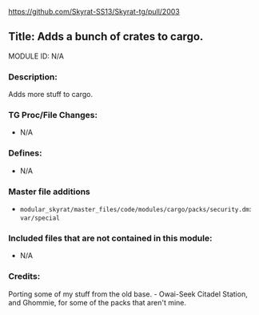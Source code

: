 https://github.com/Skyrat-SS13/Skyrat-tg/pull/2003

## Title: Adds a bunch of crates to cargo.

MODULE ID: N/A

### Description:

Adds more stuff to cargo.

### TG Proc/File Changes:

- N/A

### Defines:

- N/A

### Master file additions

- `modular_skyrat/master_files/code/modules/cargo/packs/security.dm`: `var/special`

### Included files that are not contained in this module:

- N/A

### Credits:

Porting some of my stuff from the old base. - Owai-Seek
Citadel Station, and Ghommie, for some of the packs that aren't mine.
